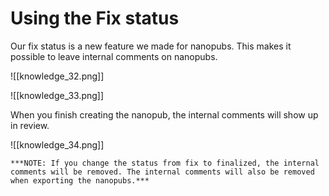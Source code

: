 # Using the Fix status

Our fix status is a new feature we made for nanopubs. This makes it possible to leave internal comments on nanopubs.

![[knowledge_32.png]]

![[knowledge_33.png]]

   When you finish creating the nanopub, the internal comments will show up in review.

![[knowledge_34.png]]

    ***NOTE: If you change the status from fix to finalized, the internal comments will be removed. The internal comments will also be removed when exporting the nanopubs.***
